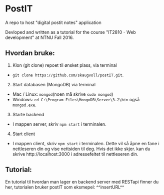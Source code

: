 # PostIT
A repo to host "digital postit notes" application

Devloped and written as a tutorial for the course "IT2810 - Web development" at NTNU Fall 2016.

## Hvordan bruke:
1. Klon (git clone) repoet til ønsket plass, via terminal
  * `git clone https://github.com/skaugvoll/postIT.git`.

2. Start databasen (MongoDB) via terminal
  * Mac / Linux: `mongod`(noen må skrive `sudo mongod`)
  * Windows: `cd C:\Program Files\MongoDB\Server\3.2\bin` også `mongod.exe`.

3. Starte backend
  * I mappen server, skriv `npm start` i terminalen.

4. Start client
  * I mappen client, skriv `npm start` i terminalen. Dette vil så åpne en fane i nettleseren din og vise nettsiden til deg.
  Hvis det ikke skjer. kan du skrive http://localhost:3000 i adressefeltet til nettleseren din.
 
## Tutorial:
En tutorial til hvordan man lager en backend server med RESTapi finner du her, tutorialen bruker postIT som eksmepel:
^^insertURL^^

